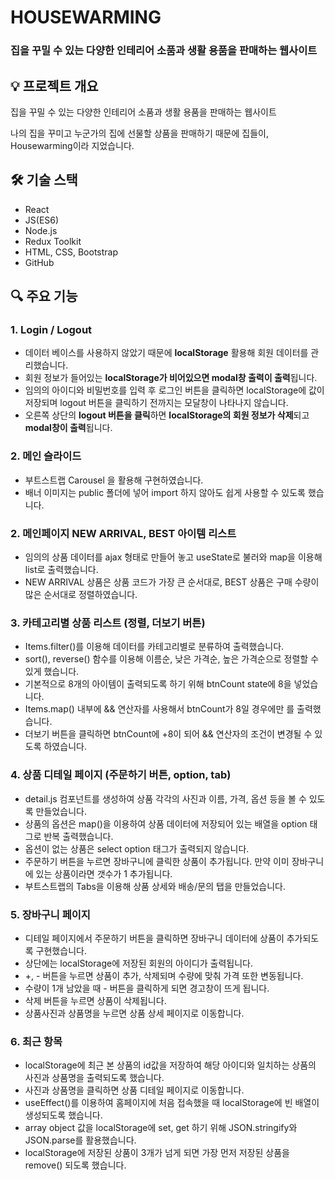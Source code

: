 # HOUSEWARMING

### 집을 꾸밀 수 있는 다양한 인테리어 소품과 생활 용품을 판매하는 웹사이트

## 💡 **프로젝트 개요**

집을 꾸밀 수 있는 다양한 인테리어 소품과 생활 용품을 판매하는 웹사이트

나의 집을 꾸미고 누군가의 집에 선물할 상품을 판매하기 때문에 집들이, Housewarming이라 지었습니다.

## 🛠 기술 스택

- React
- JS(ES6)
- Node.js
- Redux Toolkit
- HTML, CSS, Bootstrap
- GitHub

## 🔍 주요 기능

### 1. Login / Logout
- 데이터 베이스를 사용하지 않았기 때문에 **localStorage** 활용해 회원 데이터를 관리했습니다.
- 회원 정보가 들어있는 **localStorage가 비어있으면 modal창 출력이 출력**됩니다.
- 임의의 아이디와 비밀번호를 입력 후 로그인 버튼을 클릭하면 localStorage에 값이 저장되며 logout 버튼을 클릭하기 전까지는 모달창이 나타나지 않습니다.
- 오른쪽 상단의 **logout 버튼을 클릭**하면 **localStorage의 회원 정보가 삭제**되고 **modal창이 출력**됩니다.


### 2. 메인 슬라이드
- 부트스트랩 Carousel 을 활용해 구현하였습니다.
- 배너 이미지는 public 폴더에 넣어 import 하지 않아도 쉽게 사용할 수 있도록 했습니다.


### 2. 메인페이지 ****NEW ARRIVAL, BEST 아이템 리스트****
- 임의의 상품 데이터를 ajax 형태로 만들어 놓고 useState로 불러와 map을 이용해 list로 출력했습니다.
- NEW ARRIVAL 상품은 상품 코드가 가장 큰 순서대로, BEST 상품은 구매 수량이 많은 순서대로 정렬하였습니다.


### 3. 카테고리별 상품 리스트 (정렬, 더보기 버튼)
- Items.filter()를 이용해 데이터를 카테고리별로 분류하여 출력했습니다.
- sort(), reverse() 함수를 이용해 이름순, 낮은 가격순, 높은 가격순으로 정렬할 수 있게 했습니다.
- 기본적으로 8개의 아이템이 출력되도록 하기 위해 btnCount state에 8을 넣었습니다.
- Items.map() 내부에  && 연산자를 사용해서 btnCount가 8일 경우에만 <ItemList />를 출력했습니다.
- 더보기 버튼을 클릭하면 btnCount에 +8이 되어 && 연산자의 조건이 변경될 수 있도록 하였습니다.


### 4. 상품 디테일 페이지 (주문하기 버튼, option, tab)
- detail.js 컴포넌트를 생성하여 상품 각각의 사진과 이름, 가격, 옵션 등을 볼 수 있도록 만들었습니다.
- 상품의 옵션은 map()을 이용하여 상품 데이터에 저장되어 있는 배열을 option 태그로 반복 출력했습니다.
- 옵션이 없는 상품은 select option 태그가 출력되지 않습니다.
- 주문하기 버튼을 누르면 장바구니에 클릭한 상품이 추가됩니다. 만약 이미 장바구니에 있는 상품이라면 갯수가 1 추가됩니다.
- 부트스트랩의 Tabs을 이용해 상품 상세와 배송/문의 탭을 만들었습니다.


### 5. 장바구니 페이지
- 디테일 페이지에서 주문하기 버튼을 클릭하면 장바구니 데이터에 상품이 추가되도록 구현했습니다.
- 상단에는 localStorage에 저장된 회원의 아이디가 출력됩니다.
- +, - 버튼을 누르면 상품이 추가, 삭제되며 수량에 맞춰 가격 또한 변동됩니다.
- 수량이 1개 남았을 때 - 버튼을 클릭하게 되면 경고창이 뜨게 됩니다.
- 삭제 버튼을 누르면 상품이 삭제됩니다.
- 상품사진과 상품명을 누르면 상품 상세 페이지로 이동합니다.


### 6. 최근 항목
- localStorage에 최근 본 상품의 id값을 저장하여 해당 아이디와 일치하는 상품의 사진과 상품명을 출력되도록 했습니다.
- 사진과 상품명을 클릭하면 상품 디테일 페이지로 이동합니다.
- useEffect()를 이용하여 홈페이지에 처음 접속했을 때 localStorage에 빈 배열이 생성되도록 했습니다.
- array object 값을 localStorage에 set, get 하기 위해 JSON.stringify와 JSON.parse를 활용했습니다.
- localStorage에 저장된 상품이 3개가 넘게 되면 가장 먼저 저장된 상품을 remove() 되도록 했습니다.
